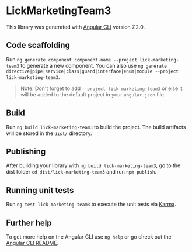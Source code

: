 # LickMarketingTeam3

This library was generated with [Angular CLI](https://github.com/angular/angular-cli) version 7.2.0.

## Code scaffolding

Run `ng generate component component-name --project lick-marketing-team3` to generate a new component. You can also use `ng generate directive|pipe|service|class|guard|interface|enum|module --project lick-marketing-team3`.
> Note: Don't forget to add `--project lick-marketing-team3` or else it will be added to the default project in your `angular.json` file. 

## Build

Run `ng build lick-marketing-team3` to build the project. The build artifacts will be stored in the `dist/` directory.

## Publishing

After building your library with `ng build lick-marketing-team3`, go to the dist folder `cd dist/lick-marketing-team3` and run `npm publish`.

## Running unit tests

Run `ng test lick-marketing-team3` to execute the unit tests via [Karma](https://karma-runner.github.io).

## Further help

To get more help on the Angular CLI use `ng help` or go check out the [Angular CLI README](https://github.com/angular/angular-cli/blob/master/README.md).
